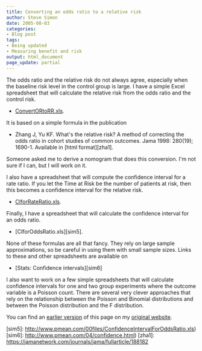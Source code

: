 ```yaml
---
title: Converting an odds ratio to a relative risk
author: Steve Simon
date: 2005-08-03
categories:
- Blog post
tags:
- Being updated
- Measuring benefit and risk
output: html_document
page_update: partial
---
```


The odds ratio and the relative risk do not always agree, especially when the baseline risk level in the control group is large. I have a simple Excel spreadsheet that will calculate the relative risk from the odds ratio and the control risk.

- [ConvertORtoRR.xls][sim3].

It is based on a simple formula in the publication

- Zhang J, Yu KF. What's the relative risk? A method of correcting the odds ratio in cohort studies of common outcomes. Jama 1998: 280(19); 1690-1. Available in [html format][zha1].

Someone asked me to derive a nomogram that does this conversion. I'm not sure if I can, but I will work on it.

I also have a spreadsheet that will compute the confidence interval for a rate ratio. If you let the Time at Risk be the number of patients at risk, then this becomes a confidence interval for the relative risk.

- [CIforRateRatio.xls][sim3].

Finally, I have a spreadsheet that will calculate the confidence interval for an odds ratio.

- [CIforOddsRatio.xls][sim5].

None of these formulas are all that fancy. They rely on large sample approximations, so be careful in using them with small sample sizes. Links to these and other spreadsheets are available on

- [Stats: Confidence intervals][sim6]

I also want to work on a few simple spreadsheets that will calculate confidence intervals for one and two group experiments where the outcome variable is a Poisson count. There are several very clever approaches that rely on the relationship between the Poisson and Binomial distributions and between the Poisson distribution and the F distribution.

You can find an [earlier version][sim1] of this page on my [original website][sim2].

[sim1]: http://www.pmean.com/05/ConvertOddsRatio.html
[sim2]: http://www.pmean.com/original_site.html
[sim3]: http://www.pmean.com/weblog/images/ConvertORtoRR.xls
[sim4]: http://www.pmean.com/00files/ConfidenceIntervalForRateRatio.xls
[sim5]: http://www.pmean.com/00files/ConfidenceIntervalForOddsRatio.xls)
[sim6]: http://www.pmean.com/04/confidence.html)
[zha1]: https://jamanetwork.com/journals/jama/fullarticle/188182
